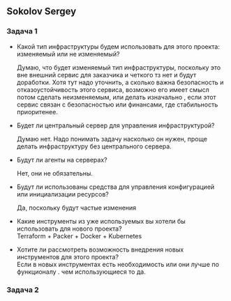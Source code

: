 ## Sokolov Sergey

### Задача 1

   - Какой тип инфраструктуры будем использовать для этого проекта: изменяемый или не изменяемый? </br>
   
     Думаю, что будет изменяемый тип инфраструктуры, поскольку это вне внешний сервис для заказчика 
     и четкого тз нет и будут доработки. Хотя тут надо уточнить, а сколько важна безопасность и отказоустойчивость этого сервиса,
     возможно его имеет смысл потом сделать неизменяемым, или делать изначально , если этот сервис связан с безопасностью или финансами, 
     где стабильность приоритенее. </br>
     
   - Будет ли центральный сервер для управления инфраструктурой?</br>
   
     Думаю нет. Надо понимать задачу насколько он нужен, проще делать инфраструктуру без центрального сервера.</br>
     
   - Будут ли агенты на серверах?</br>
     
     Нет, они не обязательны.  
   
   - Будут ли использованы средства для управления конфигурацией или инициализации ресурсов?</br>
   
     Да, поскольку будут частые изменения

   - Какие инструменты из уже используемых вы хотели бы использовать для нового проекта?</br>
     Terraform + Packer + Docker + Kubernetes
   - Хотите ли рассмотреть возможность внедрения новых инструментов для этого проекта?</br>
     Если в новых инструментах есть необходимость или они лучше по функционалу . чем использующиеся то да.
 
### Задача 2
